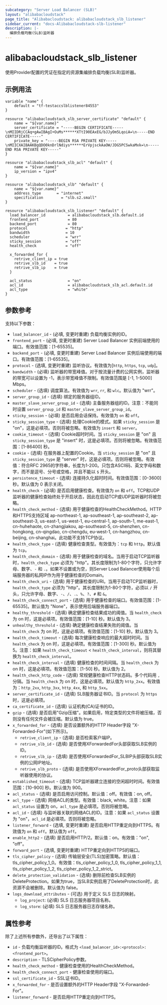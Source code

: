 ```yaml
---
subcategory: "Server Load Balancer (SLB)"
layout: "alibabacloudstack"
page_title: "Alibabacloudstack: alibabacloudstack_slb_listener"
sidebar_current: "docs-Alibabacloudstack-slb-listener"
description: |- 
  编排负载均衡(SLB)监听器
---
```


# alibabacloudstack_slb_listener

使用Provider配置的凭证在指定的资源集编排负载均衡(SLB)监听器。

## 示例用法

```hcl
variable "name" {
    default = "tf-testaccslblistener84553"
}

resource "alibabacloudstack_slb_server_certificate" "default" {
	name = "${var.name}"
	server_certificate = "-----BEGIN CERTIFICATE-----\nMIIDRjCCAq+gAwIBAgI+OuMs******XTtI90EAxEG/bJJyOm5LqoiA=\n-----END CERTIFICATE-----"
	private_key = "-----BEGIN RSA PRIVATE KEY-----\nMIICXAIBAAKBgQDO0knDrlNdiys******ErVpjsckAaOW/JDG5PCSwkaMxk=\n-----END RSA PRIVATE KEY-----"
}

resource "alibabacloudstack_slb_acl" "default" {
	name = "${var.name}"
	ip_version = "ipv4"
}

resource "alibabacloudstack_slb" "default" {
	name = "${var.name}"
	address_type       = "internet"
	specification        = "slb.s2.small"
}

resource "alibabacloudstack_slb_listener" "default" {
  load_balancer_id          = alibabacloudstack_slb.default.id
  frontend_port             = 80
  backend_port              = 80
  protocol                 = "http"
  bandwidth                = 10
  scheduler                = "wrr"
  sticky_session           = "off"
  health_check             = "off"

  x_forwarded_for {
    retrive_client_ip = true
    retrive_slb_id    = true
    retrive_slb_ip    = true
  }

  acl_status                = "on"
  acl_id                    = alibabacloudstack_slb_acl.default.id
  acl_type                  = "white"
}
```

## 参数参考

支持以下参数：

  * `load_balancer_id` - (必填, 变更时重建) 负载均衡实例的ID。
  * `frontend_port` - (必填, 变更时重建) Server Load Balancer 实例前端使用的端口。有效值范围：[1-65535]。
  * `backend_port` - (必填, 变更时重建) Server Load Balancer 实例后端使用的端口。有效值范围：[1-65535]。
  * `protocol` - (选填, 变更时重建) 监听协议。有效值为[`http`, `https`, `tcp`, `udp`]。
  * `bandwidth` - (必填) 监听器的带宽峰值。对于按流量计费的公网实例，监听器的带宽可以设置为 -1，表示带宽峰值不限制。有效值范围是 [-1, 1-5000] Mbps。
  * `scheduler` - (选填) 调度算法。有效值为 `wrr`, `rr`, 和 `wlc`。默认值为 "wrr"。
  * `server_group_id` - (选填) 绑定的服务器组ID。
  * `master_slave_server_group_id` - (选填) 主备服务器组的ID。注意：不能同时设置 `server_group_id` 和 `master_slave_server_group_id`。
  * `sticky_session` - (必填) 是否启用会话保持。有效值为 `on` 和 `off`。
  * `sticky_session_type` - (选填) 处理Cookie的模式。如果 `sticky_session` 是 "on"，这是必填项。否则将被忽略。有效值为 `insert` 和 `server`。
  * `cookie_timeout` - (选填) Cookie超时时间。当 `sticky_session` 是 "on" 且 `sticky_session_type` 是 "insert" 时，这是必填项。否则将被忽略。有效值范围：[1-86400] 秒。
  * `cookie` - (选填) 在服务器上配置的Cookie。当 `sticky_session` 是 "on" 且 `sticky_session_type` 是 "server" 时，这是必填项。否则将被忽略。有效值：符合RFC 2965的字符串，长度为1-200。只包含ASCII码、英文字母和数字，而不是逗号、分号或空格，并且不能以 `$` 开头。
  * `persistence_timeout` - (选填) 连接持久化超时时间。有效值范围：[0-3600] 秒。默认值为 0 表示关闭。
  * `health_check` - (必填) 是否启用健康检查。有效值为 `on` 和 `off`。TCP和UDP监听器的健康检查始终处于开启状态，因此在启动TCP或UDP监听器时将被忽略。
  * `health_check_method` - (选填) 用于健康检查的HealthCheckMethod。HTTP和HTTPS支持区域 ap-northeast-1, ap-southeast-1, ap-southeast-2, ap-southeast-3, us-east-1, us-west-1, eu-central-1, ap-south-1, me-east-1, cn-huhehaote, cn-zhangjiakou, ap-southeast-5, cn-shenzhen, cn-hongkong, cn-qingdao, cn-chengdu, eu-west-1, cn-hangzhou, cn-beijing, cn-shanghai。此功能不支持TCP协议。
  * `health_check_type` - (选填) 健康检查类型。有效值为：`tcp` 和 `http`。默认值为 `tcp`。
  * `health_check_domain` - (选填) 用于健康检查的域名。当用于启动TCP监听器时，`health_check_type` 必须为 "http"。其长度限制为1-80个字符，只允许字母、数字、`-` 和 `.`。如果不设置或为空，则Server Load Balancer使用每个后端服务器的私网IP作为用于健康检查的Domain。
  * `health_check_uri` - (选填) 用于健康检查的URI。当用于启动TCP监听器时，`health_check_type` 必须为 "http"。其长度限制为1-80个字符，必须以 `/` 开头，只允许字母、数字、`-`、`/`、`.`、`%`、`?`、`#` 和 `&`。
  * `health_check_connect_port` - (选填) 用于健康检查的端口。有效值范围：[1-65535]。默认值为 "None"，表示使用后端服务器端口。
  * `healthy_threshold` - (选填) 确定健康检查结果成功的阈值。当 `health_check` 为 on 时，这是必填项。有效值范围：[1-10] 秒。默认值为 3。
  * `unhealthy_threshold` - (选填) 确定健康检查结果失败的阈值。当 `health_check` 为 on 时，这是必填项。有效值范围：[1-10] 秒。默认值为 3。
  * `health_check_timeout` - (选填) 每次健康检查响应的最大超时时间。当 `health_check` 为 on 时，这是必填项。有效值范围：[1-300] 秒。默认值为 5。注意：如果 `health_check_timeout` < `health_check_interval`，则将其替换为 `health_check_interval`。
  * `health_check_interval` - (选填) 健康检查的时间间隔。当 `health_check` 为 on 时，这是必填项。有效值范围：[1-50] 秒。默认值为 2。
  * `health_check_http_code` - (选填) 常规健康检查HTTP状态码。多个代码用 `,` 分隔。当 `health_check` 为 on 时，这是必填项。默认值为 `http_2xx`。有效值为：`http_2xx`, `http_3xx`, `http_4xx`, 和 `http_5xx`。
  * `server_certificate_id` - (选填) SLB服务器证书ID。当 `protocol` 为 `https` 时，这是必填项。
  * `ca_certificate_id` - (选填) 认证机构(CA)证书的ID。
  * `gzip` - (选填) 是否启用"Gzip压缩"。如果启用，特定类型的文件将被压缩，否则没有任何文件会被压缩。默认值为 true。
  * `x_forwarded_for` - (选填) 是否设置额外的HTTP Header字段 "X-Forwarded-For"(如下所示)。
    * `retrive_client_ip` - (选填) 是否检索客户端IP。
    * `retrive_slb_id` - (选填) 是否使用XForwardedFor头部获取SLB实例的ID。
    * `retrive_slb_ip` - (选填) 是否使用XForwardedFor_SLBIP头部获取SLB实例的公网IP地址。
    * `retrive_slb_proto` - (选填) 是否使用XForwardedFor_proto头部获取监听器使用的协议。
  * `established_timeout` - (选填) TCP监听器建立连接的空闲超时时间。有效值范围：[10-900] 秒。默认值为 900。
  * `acl_status` - (选填) 是否启用访问控制。默认值：off。有效值：on, off。
  * `acl_type` - (选填) 网络ACL的类型。有效值：black, white。注意：如果 `acl_status` 设置为 on，`acl_type` 是必填项。否则将被忽略。
  * `acl_id` - (选填) 与监听器关联的网络ACL的ID。注意：如果 `acl_status` 设置为 "on"，`acl_id` 是必填项。否则将被忽略。
  * `listener_forward` - (选填, 变更时重建) 是否启用HTTP重定向到HTTPS。有效值为 `on` 和 `off`。默认值为 `off`。
  * `enable_http2` - (选填) 是否启用HTTP/2。默认值：on。有效值："on", "off"。
  * `forward_port` - (选填, 变更时重建) HTTP重定向到HTTPS的端口。
  * `tls_cipher_policy` - (选填) 传输层安全(TLS)加密策略。默认值：tls_cipher_policy_1_0。有效值：tls_cipher_policy_1_0, tls_cipher_policy_1_1, tls_cipher_policy_1_2, tls_cipher_policy_1_2_strict。
  * `delete_protection_validation` - (选填) 删除前检查SLB实例的DeleteProtection。如果为true，当SLB实例启用了DeleteProtection时，此资源不会被删除。默认值为 false。
  * `logs_download_attributes` - (可选) 用于定义 SLS 日志的映射。
    * `log_project`: (必填) SLS 日志服务器项目名称。
    * `log_store`: (必填) SLS 日志服务器日志存储名称。

## 属性参考

除了上述所有参数外，还导出了以下属性：

  * `id` - 负载均衡监听器的ID。格式为 `<load_balancer_id>:<protocol>:<frontend_port>`。
  * `description` - TLSCipherPolicy参数。
  * `health_check_method` - 健康检查使用的HealthCheckMethod。
  * `health_check_connect_port` - 健康检查使用的端口。
  * `ssl_certificate_id` - SSL证书ID。
  * `x_forwarded_for` - 是否设置额外的HTTP Header字段 "X-Forwarded-For"。
  * `listener_forward` - 是否启用HTTP重定向到HTTPS。